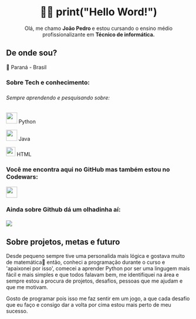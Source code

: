 <h1 align="center">👨‍💻 print("Hello Word!") </h1> 

<p align="center"> Olá, me chamo <b> João Pedro </b> e estou cursando o ensino médio profissionalizante em <b> Técnico de informática. </b> </p>

<h2> De onde sou? </h2>
<p> 👣 Paraná - Brasil </p>
<h3> Sobre Tech e conhecimento: <h3>
  <h6> Sempre aprendendo e pesquisando sobre: <h6>
<h3> </h3>
<p> <img src="https://www.python.org/static/opengraph-icon-200x200.png" height=30> Python </p>
<p> <img src="https://image.flaticon.com/icons/png/512/226/226777.png" height=30> Java </p>
<p> <img src="https://image.flaticon.com/icons/png/512/174/174854.png" height=25> HTML </p>

<h3> Você me encontra aqui no GitHub mas também estou no Codewars: </h3>
<img src="https://www.codewars.com/users/Joao-Pedro-MW/badges/large" height=30> 
<h3> Ainda sobre Github dá um olhadinha aí: <br><br> <img src="https://github-readme-stats.vercel.app/api?username=Joao-Pedro-MW" </h3>
<h2> Sobre projetos, metas e futuro </h2>
<p> Desde pequeno sempre tive uma personalida mais lógica e gostava muito de matemática🧐 então, conheci a programação durante o curso e 'apaixonei por isso', comecei a aprender
Python por ser uma lingugem mais fácil e mais simples e que todos falavam bem, me identifiquei na área e sempre estou a procura de projetos, desafios, pessoas que
me ajudam e que me motivam.</p>
<p> Gosto de programar pois isso me faz sentir em um jogo, a que cada desafio que eu faço e consigo dar a volta por cima estou mais perto de meu sucesso. </p>



